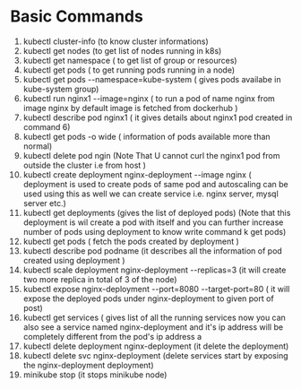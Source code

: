 # Basic Commands
1.  kubectl cluster-info (to know cluster informations)
2.  kubectl get nodes (to get list of nodes running in k8s)
3.  kubectl get namespace ( to get list of group or resources)
4.  kubectl get pods ( to get running pods running in a node)
5.  kubectl get pods --namespace=kube-system ( gives pods availabe in kube-system group)
6.  kubectl run nginx1 --image=nginx ( to run a pod of name nginx from image nginx by default image is fetched from dockerhub )
7.  kubectl describe pod nginx1 ( it gives details about nginx1 pod created in command 6)
8.  kubectl get pods -o wide ( information of pods available more than normal)
9.  kubectl delete pod ngin                                                                                           (Note That U cannot curl the nginx1 pod from outside the cluster i.e from host )
10.  kubectl create deployment nginx-deployment --image nginx ( deployment is used to create pods of same pod and autoscaling can be used using this as well we can create service i.e. nginx server, mysql server etc.)
11.   kubectl get deployments (gives the list of deployed pods)
     (Note that this deployment is wil create a pod with itself and you can further increase number of pods using deployment to know write command k get pods)
12. kubectl get pods ( fetch the pods created by deployment )
13. kubectl describe pod podname (it describes all the information of pod created using deployment )
14. kubectl scale deployment nginx-deployment --replicas=3 (it will create two more replica in total of 3 of the node)
15. kubectl expose nginx-deployment --port=8080 --target-port=80 ( it will expose the deployed pods under nginx-deployment to given port of post)
16. kubectl get services ( gives list of all the running services now you can also see a service named nginx-deployment and it's ip address will be completely different from the pod's ip address a
17. kubectl delete deployment nginx-deployment (it delete the deployment)
18. kubectl delete svc nginx-deployment (delete services start by exposing the nginx-deployment deployment)
19. minikube stop (it stops minikube node)
